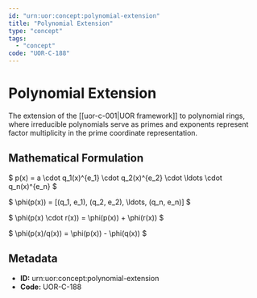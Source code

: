 ```yaml
---
id: "urn:uor:concept:polynomial-extension"
title: "Polynomial Extension"
type: "concept"
tags:
  - "concept"
code: "UOR-C-188"
---
```


# Polynomial Extension

The extension of the [[uor-c-001|UOR framework]] to polynomial rings, where irreducible polynomials serve as primes and exponents represent factor multiplicity in the prime coordinate representation.

## Mathematical Formulation

$
p(x) = a \cdot q_1(x)^{e_1} \cdot q_2(x)^{e_2} \cdot \ldots \cdot q_n(x)^{e_n}
$

$
\phi(p(x)) = [(q_1, e_1), (q_2, e_2), \ldots, (q_n, e_n)]
$

$
\phi(p(x) \cdot r(x)) = \phi(p(x)) + \phi(r(x))
$

$
\phi(p(x)/q(x)) = \phi(p(x)) - \phi(q(x))
$

## Metadata

- **ID:** urn:uor:concept:polynomial-extension
- **Code:** UOR-C-188
